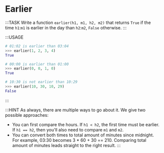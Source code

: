 # Earlier

:::TASK
Write a function `earlier(h1, m1, h2, m2)` that returns `True` if the time `h1`:`m1` is earlier in the day than `h2`:`m2`, `False` otherwise.
:::

:::USAGE

```python
# 01:02 is earlier than 03:04
>>> earlier(1, 2, 3, 4)
True

# 00:00 is earlier than 01:00
>>> earlier(0, 0, 1, 0)
True

# 10:30 is not earlier than 10:29
>>> earlier(10, 30, 10, 29)
False
```

:::

:::HINT
As always, there are multiple ways to go about it.
We give two possible approaches:

* You can first compare the hours.
  If `h1 < h2`, the first time must be earlier.
  If `h1 == h2`, then you'll also need to compare `m1` and `m2`.
* You can convert both times to total amount of minutes since midnight.
  For example, 03:30 becomes 3 * 60 + 30 == 210.
  Comparing total amount of minutes leads straight to the right result.
:::
